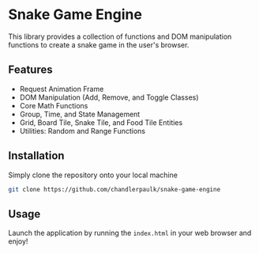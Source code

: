# Snake Game Engine

This library provides a collection of functions and DOM manipulation functions to create a snake game in the user's browser.

## Features

* Request Animation Frame
* DOM Manipulation (Add, Remove, and Toggle Classes)
* Core Math Functions
* Group, Time, and State Management
* Grid, Board Tile, Snake Tile, and Food Tile Entities
* Utilities: Random and Range Functions

## Installation

Simply clone the repository onto your local machine

```bash
git clone https://github.com/chandlerpaulk/snake-game-engine
```

## Usage

Launch the application by running the `index.html` in your web browser and enjoy!